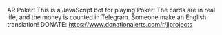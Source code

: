 AR Poker!
This is a JavaScript bot for playing Poker! The cards are in real life, and the money is counted in Telegram. Someone make an English translation! DONATE: https://www.donationalerts.com/r/jlprojects
